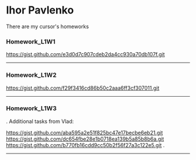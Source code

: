 # Ihor Pavlenko

There are my cursor's homeworks 

### Homework_L1W1

https://gist.github.com/e3d0d7c907cdeb2da4cc930a70db107f.git
***


### Homework_L1W2

https://gist.github.com/f29f3416cd86b50c2aaa6ff3cf307011.git
***

### Homework_L1W3
.
Additional tasks from  Vlad:

  https://gist.github.com/aba595a2e51f825bc47e17becbe6eb21.git
  https://gist.github.com/dc654fbe28e1b0718ea139b5a85b8b6a.git
  https://gist.github.com/b770fb16cdd9cc50b2f56f27a3c122e5.git
.

***
